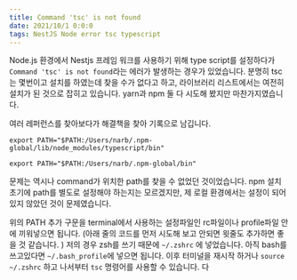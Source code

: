 ```yaml
---
title: Command 'tsc' is not found
date: 2021/10/1 0:0:0
tags: NestJS Node error tsc typescript
---
```


Node.js 환경에서 Nestjs 프레임 워크를 사용하기 위해 type script를 설정하다가 `Command 'tsc' is not found`라는 에러가 발생하는 경우가 있었습니다. 분명히 tsc는 몇번이고 설치를 하였는데 찾을 수가 없다고 하고, 라이브러리 리스트에서는 여전히 설치가 된 것으로 잡히고 있습니다. yarn과 npm 둘 다 시도해 봤지만 마찬가지였습니다.

여러 레퍼런스를 찾아보다가 해결책을 찾아 기록으로 남깁니다.

```shell
export PATH="$PATH:/Users/narb/.npm-global/lib/node_modules/typescript/bin"

export PATH="$PATH:/Users/narb/.npm-global/bin"
```

문제는 역시나 command가 위치한 path를 찾을 수 없었던 것이었습니다. npm 설치 초기에 path를 별도로 설정해야 하는지는 모르겠지만, 제 로컬 환경에서는 설정이 되어있지 않았던 것이 문제였습니다.

위의 PATH 추가 구문을 terminal에서 사용하는 설정파일인 rc파일이나 profile파일 안에 끼워넣으면 됩니다.
(아래 줄의 코드를 먼저 시도해 보고 안되면 윗줄도 추가하면 좋을 것 같습니다. )
저의 경우 zsh를 쓰기 때문에 `~/.zshrc` 에 넣었습니다. 아직 bash를 쓰고있다면 `~/.bash_profile`에 넣으면 됩니다.
이후 터미널을 재시작 하거나 `source ~/.zshrc` 하고 나서부터 `tsc` 명령어를 사용할 수 있습니다.
다
